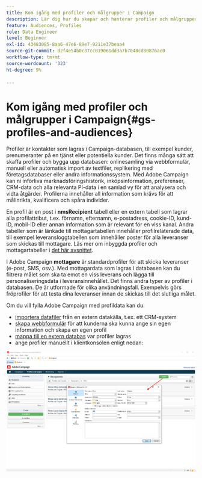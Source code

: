 ```yaml
---
title: Kom igång med profiler och målgrupper i Campaign
description: Lär dig hur du skapar och hanterar profiler och målgrupper i Campaign
feature: Audiences, Profiles
role: Data Engineer
level: Beginner
exl-id: 43483085-8aa6-47e6-89e7-9211e37beaa4
source-git-commit: d2f4e54b0c37cc019061dd3a7b7048cd80876ac0
workflow-type: tm+mt
source-wordcount: '323'
ht-degree: 9%

---
```


# Kom igång med profiler och målgrupper i Campaign{#gs-profiles-and-audiences}

Profiler är kontakter som lagras i Campaign-databasen, till exempel kunder, prenumeranter på en tjänst eller potentiella kunder. Det finns många sätt att skaffa profiler och bygga upp databasen: onlinesamling via webbformulär, manuell eller automatisk import av textfiler, replikering med företagsdatabaser eller andra informationssystem. Med Adobe Campaign kan ni införliva marknadsföringshistorik, inköpsinformation, preferenser, CRM-data och alla relevanta PI-data i en samlad vy för att analysera och vidta åtgärder. Profilerna innehåller all information som krävs för att målinrikta, kvalificera och spåra individer.

En profil är en post i **nmsRecipient** tabell eller en extern tabell som lagrar alla profilattribut, t.ex. förnamn, efternamn, e-postadress, cookie-ID, kund-ID, mobil-ID eller annan information som är relevant för en viss kanal. Andra tabeller som är länkade till mottagartabellen innehåller profilrelaterade data, till exempel leveransloggtabellen som innehåller poster för alla leveranser som skickas till mottagare. Läs mer om inbyggda profiler och mottagartabeller i [det här avsnittet](../dev/datamodel.md#ootb-profiles).

I Adobe Campaign **mottagare** är standardprofiler för att skicka leveranser (e-post, SMS, osv.). Med mottagardata som lagras i databasen kan du filtrera målet som ska ta emot en viss leverans och lägga till personaliseringsdata i leveransinnehållet. Det finns andra typer av profiler i databasen. De är utformade för olika användningsfall. Exempelvis görs fröprofiler för att testa dina leveranser innan de skickas till det slutliga målet.


Om du vill fylla Adobe Campaign med profildata kan du:

* [importera datafiler](../start/import.md) från en extern datakälla, t.ex. ett CRM-system
* [skapa webbformulär](../dev/webapps.md) för att kunderna ska kunna ange sin egen information och skapa en egen profil
* [mappa till en extern databas](../connect/fda.md) var profiler lagras
* ange profiler manuellt i klientkonsolen enligt nedan:

![](assets/create-profile.png)

<!--You can also select your message audience in an external file: recipients are stored not in the database, but in files. These are known as “external” deliveries. These contacts can be imported or not in Adobe Campaign. [Learn more](external-profiles.md).-->
